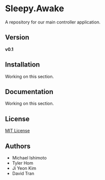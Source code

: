 # Sleepy.Awake
A repository for our main controller application.


## Version
**v0.1**

## Installation
Working on this section.

## Documentation
Working on this section.

## License
<a href="https://github.com/The-Sleepy-Team/Sleepy.Awake/blob/master/LICENSE" target="_blank">MIT License</a>

## Authors
* Michael Ishimoto
* Tyler Hom
* Ji Yeon Kim
* David Tran
